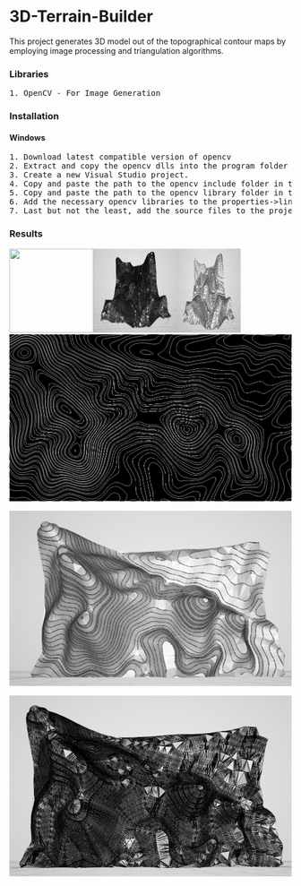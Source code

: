 # 3D-Terrain-Builder

This project generates 3D model out of the topographical contour maps by employing image processing 
and triangulation algorithms.

### Libraries
<pre>
1. OpenCV - For Image Generation
</pre>

### Installation

#### Windows

<pre>
1. Download latest compatible version of opencv
2. Extract and copy the opencv dlls into the program folder or in the windows/system32 directory.
3. Create a new Visual Studio project.
4. Copy and paste the path to the opencv include folder in the project properties->vc++ directories->Include.
5. Copy and paste the path to the opencv library folder in the project properties->vc++ directories->Libraries.
6. Add the necessary opencv libraries to the properties->linker->Input
7. Last but not the least, add the source files to the project...And the project is ready to run!
</pre>

### Results
<img src="https://github.com/purvakulkarni15/3D-Terrain-Builder/blob/master/ContourMap3D_1.bmp" width="150" height="150"><img src="https://github.com/purvakulkarni15/3D-Terrain-Builder/blob/master/ContourMap3D_1_Mesh.PNG" width="150" height="150"><img src="https://github.com/purvakulkarni15/3D-Terrain-Builder/blob/master/ContourMap3D_1.PNG" width="112.5" height="150">
![Contour Map](https://github.com/purvakulkarni15/3D-Terrain-Builder/blob/master/ContourMap3D_2.bmp)

![3D Reconstruction](https://github.com/purvakulkarni15/3D-Terrain-Builder/blob/master/ContourMap3D_2.PNG)

![3D Reconstruction - Mesh](https://github.com/purvakulkarni15/3D-Terrain-Builder/blob/master/ContourMap3D_2_Mesh.PNG)
